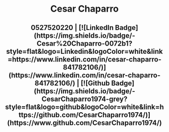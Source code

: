 <h1 align="center">Cesar Chaparro</h1>
<h2 align="center">0527520220  |  [![LinkedIn Badge](https://img.shields.io/badge/-Cesar%20Chaparro-0072b1?style=flat&logo=Linkedin&logoColor=white&link=https://www.linkedin.com/in/cesar-chaparro-841782106/)](https://www.linkedin.com/in/cesar-chaparro-841782106/)  |  
[![Github Badge](https://img.shields.io/badge/-CesarChaparro1974-grey?style=flat&logo=github&logoColor=white&link=https://github.com/CesarChaparro1974/)](https://www.github.com/CesarChaparro1974/)</h2>
